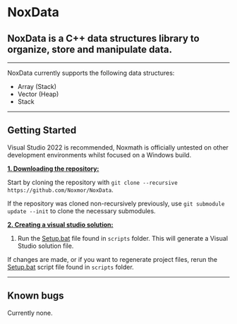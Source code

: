 # NoxData

## NoxData is a C++ data structures library to organize, store and manipulate data.

***

NoxData currently supports the following data structures:
* Array (Stack)
* Vector (Heap)
* Stack

***

## Getting Started
Visual Studio 2022 is recommended, Noxmath is officially untested on other development environments whilst focused on a Windows build.

<ins>**1. Downloading the repository:**</ins>

Start by cloning the repository with `git clone --recursive https://github.com/Noxmor/NoxData`.

If the repository was cloned non-recursively previously, use `git submodule update --init` to clone the necessary submodules.

<ins>**2. Creating a visual studio solution:**</ins>

1. Run the [Setup.bat](https://github.com/Noxmor/NoxData/blob/master/scripts/Setup.bat) file found in `scripts` folder. This will generate a Visual Studio solution file.

If changes are made, or if you want to regenerate project files, rerun the [Setup.bat](https://github.com/Noxmor/NoxData/blob/master/scripts/Setup.bat) script file found in `scripts` folder.

***

## Known bugs
Currently none.
